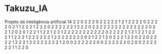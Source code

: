 # Takuzu_IA
Projeto de inteligência artificial
14
2   2   0   2   2   2    0    2    2    2    2    2    1    2
1    2    2    2    2    0    2    2    2    2    0    2    1    1
2    2    2    1    2    2    2    0    2    2    2    2    2    2
1    2    2    2    0    2    2    2    2    2    2    2    2    2
2    2    2    2    2    2    0    2    2    1    2    0    2    0
1    2    2    1    1    2    2    1    2    2    1    2    2    2
2    2    2    2    2    2    2    2    0    2    2    2    2    2
1    2    1    2    2    1    2    2    2    1    1    2    2    2
1    2    2    2    2    2    2    1    2    2    2    2    2    2
2    2    0    2    1    2    2    1    2    0    2    2    2    1
2    2    0    2    2    0    2    2    2    2    1    2    2    2
1    2    2    2    2    2    2    2    2    1    2    0    0    2
2    2    2    2    2    0    0    2    2    2    2    2    2    0
2    0    0    2    2    2    2    2    2    1    1    2    2    0